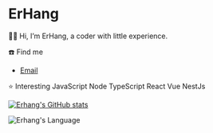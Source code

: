 # ErHang


👋:wave: Hi, I’m ErHang, a coder with little experience.

☎️ Find me  
- [Email](syjzjyh@163.com)

⭐ Interesting
JavaScript Node TypeScript
React Vue
NestJs


[![Erhang's GitHub stats](https://github-readme-stats.vercel.app/api?username=masterjiyuhang&show_icons=true&theme=dark&count_private=true&theme=highcontrast)](https://github.com/anuraghazra/github-readme-stats)


![Erhang's Language](https://github-readme-stats.vercel.app/api/top-langs/?username=masterjiyuhang&theme=dark&layout=compact)


<!---
masterjiyuhang/masterjiyuhang is a ✨ special ✨ repository because its `README.md` (this file) appears on your GitHub profile.
You can click the Preview link to take a look at your changes.
--->
